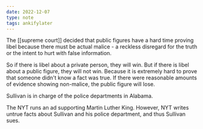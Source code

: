 ```yaml
---
date: 2022-12-07
type: note
tags: ankifylater
---
```


The [[supreme court]] decided that public figures have a hard time proving libel because there must be actual malice - a reckless disregard for the truth or the intent to hurt with false information.

So if there is libel about a private person, they will win. But if there is libel about a public figure, they will not win. Because it is extremely hard to prove that someone didn't know a fact was true. If there were reasonable amounts of evidence showing non-malice, the public figure will lose.

Sullivan is in charge of the police departments in Alabama.

The NYT runs an ad supporting Martin Luther King. However, NYT writes untrue facts about Sullivan and his police department, and thus Sullivan sues.
